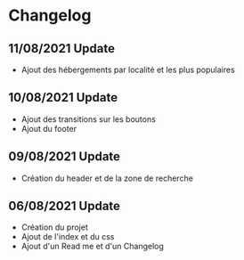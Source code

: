 # Changelog

## 11/08/2021 Update

- Ajout des hébergements par localité et les plus populaires

## 10/08/2021 Update

- Ajout des transitions sur les boutons
- Ajout du footer

## 09/08/2021 Update

- Création du header et de la zone de recherche

## 06/08/2021 Update

- Création du projet
- Ajout de l'index et du css
- Ajout d'un Read me et d'un Changelog